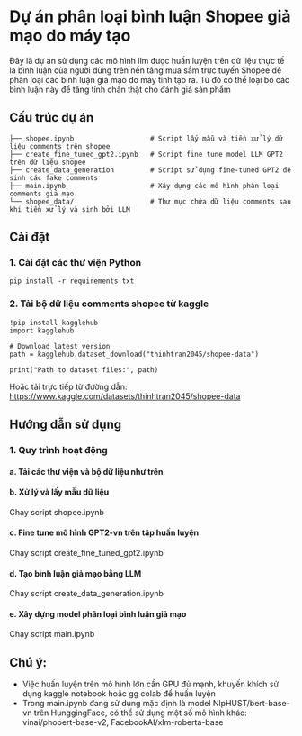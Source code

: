# Dự án phân loại bình luận Shopee giả mạo do máy tạo
Đây là dự án sử dụng các mô hình llm được huấn luyện trên dữ liệu thực tế là bình luận của người dùng trên nền tảng mua sắm trực tuyến Shopee để phân loại các bình luận giả mạo do máy tính tạo ra. Từ đó có thể loại bỏ các bình luận này để tăng tính chân thật cho đánh giá sản phẩm

## Cấu trúc dự án

```
├── shopee.ipynb                   # Script lấy mẫu và tiền xử lý dữ liệu comments trên shopee 
├── create_fine_tuned_gpt2.ipynb   # Script fine tune model LLM GPT2 trên dữ liệu shopee
├── create_data_generation         # Script sử dụng fine-tuned GPT2 để sinh các fake comments
├── main.ipynb                     # Xây dựng các mô hình phân loại comments giả mạo
└── shopee_data/                   # Thư mục chứa dữ liệu comments sau khi tiền xử lý và sinh bởi LLM
```

## Cài đặt
### 1. Cài đặt các thư viện Python
```
pip install -r requirements.txt
```

### 2. Tải bộ dữ liệu comments shopee từ kaggle
```
!pip install kagglehub
import kagglehub

# Download latest version
path = kagglehub.dataset_download("thinhtran2045/shopee-data")

print("Path to dataset files:", path)
```
Hoặc tải trực tiếp từ đường dẫn: https://www.kaggle.com/datasets/thinhtran2045/shopee-data

## Hướng dẫn sử dụng
### 1. Quy trình hoạt động 
#### a. Tải các thư viện và bộ dữ liệu như trên
#### b. Xử lý và lấy mẫu dữ liệu
Chạy script shopee.ipynb
#### c. Fine tune mô hình GPT2-vn trên tập huấn luyện
Chạy script create_fine_tuned_gpt2.ipynb 
#### d. Tạo bình luận giả mạo bằng LLM
Chạy script create_data_generation.ipynb
#### e. Xây dựng model phân loại bình luận giả mạo 
Chạy script main.ipynb

## Chú ý:
- Việc huấn luyện trên mô hình lớn cần GPU đủ mạnh, khuyến khích sử dụng kaggle notebook hoặc gg colab để huấn luyện
- Trong main.ipynb đang sử dụng mặc định là model NlpHUST/bert-base-vn trên HunggingFace, có thể sử dụng một số mô hình khác: vinai/phobert-base-v2, FacebookAI/xlm-roberta-base
